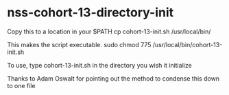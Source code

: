 # nss-cohort-13-directory-init

Copy this to a location in your $PATH
cp cohort-13-init.sh /usr/local/bin/

This makes the script executable.
sudo chmod 775 /usr/local/bin/cohort-13-init.sh 

To use, type cohort-13-init.sh in the directory you wish it initialize

Thanks to Adam Oswalt for pointing out the method to condense this down to one file